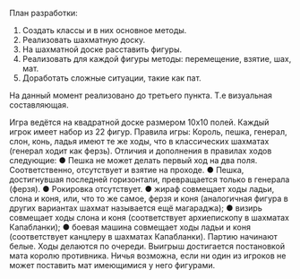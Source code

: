 План разработки:
1. Создать классы и в них основное методы.
2. Реализовать шахматную доску.
3. На шахматной доске расставить фигуры.
4. Реализовать для каждой фигуры методы: перемещение, взятие, шах, мат.
5. Доработать сложные ситуации, такие как пат.

На данный момент реализовано до третьего пункта. Т.е визуальная составляющая.

Игра ведётся на квадратной доске размером 10x10 полей. Каждый
игрок имеет набор из 22 фигур.
Правила игры:
Король, пешка, генерал, слон, конь, ладья имеют те же ходы, что в
классических шахматах (генерал ходит как ферзь). Отличия и
дополнения в правилах ходов следующие:
● Пешка не может делать первый ход на два поля.
Соответственно, отсутствует и взятие на проходе.
● Пешка, достигнувшая последней горизонтали,
превращается только в генерала (ферзя).
● Рокировка отсутствует.
● жираф совмещает ходы ладьи, слона и коня, или, что
то же самое, ферзя и коня (аналогичная фигура в других
вариантах шахмат называется ещё магараджа);
● визирь совмещает ходы слона и коня (соответствует
архиепископу в шахматах Капабланки);
● боевая машина совмещает ходы ладьи и коня
(соответствует канцлеру в шахматах Капабланки).
Партию начинают белые. Ходы делаются по очереди. Выигрыш
достигается постановкой мата королю противника. Ничья возможна,
если ни один из игроков не может поставить мат имеющимися у
него фигурами.
